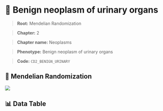 # 🧪 Benign neoplasm of urinary organs

> **Root:** Mendelian Randomization

> **Chapter:** 2  

> **Chapter name:** Neoplasms

> **Phenotype:** Benign neoplasm of urinary organs  

> **Code:** `CD2_BENIGN_URINARY`

## 🧬 Mendelian Randomization  

<img src="/MR/Figures/Forward/CD2_BENIGN_URINARY.png"/>

## 📊 Data Table

<CsvTableMRF src="/MR/Data/Forward/CD2_BENIGN_URINARY.csv"/>
